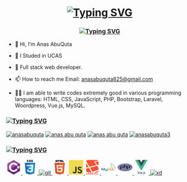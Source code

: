 <h1 align="center"><a href="https://github.com/AnasAbuQuta"><img
            src="https://readme-typing-svg.demolab.com?font=Fira+Code&weight=500&size=23&pause=1050&center=true&vCenter=true&multiline=true&repeat=false&color=6772F7&width=435&lines=Anas+Abu+Quta"
            alt="Typing SVG" /></a></h1>
<h3 align="center"><a href="https://github.com/AnasAbuQuta"><img
            src="https://readme-typing-svg.demolab.com?font=Fira+Code&weight=500&size=23&pause=1500&color=6772F7&center=true&vCenter=true&width=435&lines=Full+-+Stack+Web+Developer;Always+Learning+New+Things"
            alt="Typing SVG" /></a></h3>

- 👋 Hi, I’m Anas AbuQuta

- 👀 I Studed in UCAS

- 🌱 Full stack web developer.

- 📫 How to reach me Email: anasabuquta825@gmail.com

- 👨‍💻 I am able to write codes extremely good in various programming languages: HTML, CSS, JavaScript, PHP, Bootstrap,
Laravel, Woordpress, Vue.js, MySQL.


<!-- https://github.com/AnasAbuQuta -->

<h3 align="left"><a href="https://github.com/AnasAbuQuta"><img
            src="https://readme-typing-svg.demolab.com?font=Fira+Code&pause=1000&color=6772F7&repeat=false&width=435&lines=Connect+with+me%3A"
            alt="Typing SVG" /></a></h3>
<p align="left">
    <a href="https://twitter.com/anasabuquta" target="blank"><img align="center"
            src="https://raw.githubusercontent.com/rahuldkjain/github-profile-readme-generator/master/src/images/icons/Social/twitter.svg"
            alt="anasabuquta" height="30" width="40" /></a>
    <a href="https://www.linkedin.com/in/anas-abu-quta-4a25b1241/" target="blank"><img align="center"
            src="https://raw.githubusercontent.com/rahuldkjain/github-profile-readme-generator/master/src/images/icons/Social/linked-in-alt.svg"
            alt="anas abu quta" height="30" width="40" /></a>
    <a href="https://www.facebook.com/anas.abuquta" target="blank"><img align="center"
            src="https://raw.githubusercontent.com/rahuldkjain/github-profile-readme-generator/master/src/images/icons/Social/facebook.svg"
            alt="anas abu quta" height="30" width="40" /></a>
    <a href="https://instagram.com/anasabuquta3" target="blank"><img align="center"
            src="https://raw.githubusercontent.com/rahuldkjain/github-profile-readme-generator/master/src/images/icons/Social/instagram.svg"
            alt="anasabuquta3" height="30" width="40" /></a>
</p>

<h3 align="left"><a href="https://github.com/AnasAbuQuta"><img src="https://readme-typing-svg.demolab.com?font=Fira+Code&pause=1000&color=6772F7&repeat=false&width=435&lines=Languages+and+Tools%3A" alt="Typing SVG" /></a></h3>
<p align="left"> <a href="https://www.w3schools.com/cs/" target="_blank" rel="noreferrer"> <img
            src="https://raw.githubusercontent.com/devicons/devicon/master/icons/csharp/csharp-original.svg"
            alt="csharp" width="40" height="40" /> </a> <a href="https://www.w3schools.com/css/" target="_blank"
        rel="noreferrer"> <img
            src="https://raw.githubusercontent.com/devicons/devicon/master/icons/css3/css3-original-wordmark.svg"
            alt="css3" width="40" height="40" /> </a> <a href="https://git-scm.com/" target="_blank" rel="noreferrer">
        <img src="https://www.vectorlogo.zone/logos/git-scm/git-scm-icon.svg" alt="git" width="40" height="40" /> </a>
    <a href="https://www.w3.org/html/" target="_blank" rel="noreferrer"> <img
            src="https://raw.githubusercontent.com/devicons/devicon/master/icons/html5/html5-original-wordmark.svg"
            alt="html5" width="40" height="40" /> </a> <a href="https://developer.mozilla.org/en-US/docs/Web/JavaScript"
        target="_blank" rel="noreferrer"> <img
            src="https://raw.githubusercontent.com/devicons/devicon/master/icons/javascript/javascript-original.svg"
            alt="javascript" width="40" height="40" /> </a> <a href="https://laravel.com/" target="_blank"
        rel="noreferrer"> <img
            src="https://raw.githubusercontent.com/devicons/devicon/master/icons/laravel/laravel-plain-wordmark.svg"
            alt="laravel" width="40" height="40" /> </a> <a href="https://www.mysql.com/" target="_blank"
        rel="noreferrer"> <img
            src="https://raw.githubusercontent.com/devicons/devicon/master/icons/mysql/mysql-original-wordmark.svg"
            alt="mysql" width="40" height="40" /> </a> <a href="https://www.php.net" target="_blank" rel="noreferrer">
        <img src="https://raw.githubusercontent.com/devicons/devicon/master/icons/php/php-original.svg" alt="php"
            width="40" height="40" /> </a> <a href="https://vuejs.org/" target="_blank" rel="noreferrer"> <img
            src="https://raw.githubusercontent.com/devicons/devicon/master/icons/vuejs/vuejs-original-wordmark.svg"
            alt="vuejs" width="40" height="40" /> </a> <a href="https://www.adobe.com/products/xd.html" target="_blank"
        rel="noreferrer"> <img src="https://cdn.worldvectorlogo.com/logos/adobe-xd.svg" alt="xd" width="40"
            height="40" /> </a>
</p>
